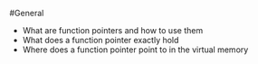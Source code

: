 #General
- What are function pointers and how to use them
- What does a function pointer exactly hold
- Where does a function pointer point to in the virtual memory
